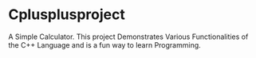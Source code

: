 # Cplusplusproject
A Simple Calculator.
This project Demonstrates Various Functionalities of the C++ Language and is a fun way to learn Programming.
